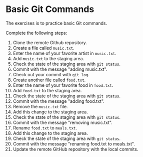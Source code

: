 # Basic Git Commands

The exercises is to practice basic Git commands.

Complete the following steps:

1. Clone the remote Github repository.
1. Create a file called `music.txt`.
1. Enter the name of your favorite artist in `music.txt`.
1. Add `music.txt` to the staging area.
1. Check the state of the staging area with `git status`.
1. Commit with the message "adding music.txt".
1. Check out your commit with `git log`.
1. Create another file called `food.txt`.
1. Enter the name of your favorite food in `food.txt`.
1. Add `food.txt` to the staging area.
1. Check the state of the staging area with `git status`.
1. Commit with the message "adding food.txt".
1. Remove the `music.txt` file.
1. Add this change to the staging area.
1. Check the state of the staging area with `git status`.
1. Commit with the message "removing music.txt".
1. Rename `food.txt` to `meals.txt`.
1. Add this change to the staging area.
1. Check the state of the staging area with `git status`.
1. Commit with the message "renaming food.txt to meals.txt".
1. Update the remote GitHub repository with the local commits.

